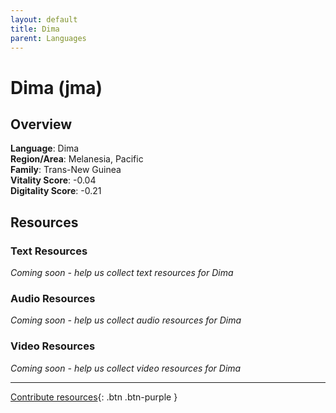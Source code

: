 ```yaml
---
layout: default
title: Dima
parent: Languages
---
```


# Dima (jma)

## Overview

**Language**: Dima  
**Region/Area**: Melanesia, Pacific  
**Family**: Trans-New Guinea  
**Vitality Score**: -0.04  
**Digitality Score**: -0.21  

## Resources

### Text Resources
*Coming soon - help us collect text resources for Dima*

### Audio Resources
*Coming soon - help us collect audio resources for Dima*

### Video Resources
*Coming soon - help us collect video resources for Dima*

---

[Contribute resources](https://fairtrain.github.io/){: .btn .btn-purple }

